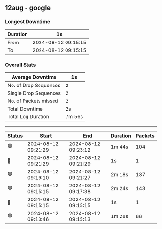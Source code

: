 
## 12aug - google

### Longest Downtime

Duration | 1s
---- | ----
From | 2024-08-12 09:15:15
To | 2024-08-12 09:15:15

### Overall Stats

Average Downtime | 1s
---- | ----
No. of Drop Sequences | 2
Single Drop Sequences | 2
No. of Packets missed | 2
Total Downtime | 2s
Total Log Duration | 7m 56s


---------

Status | Start | End | Duration | Packets
---- | ---- | ---- | ---- | ----
🟢 | 2024-08-12 09:21:29 | 2024-08-12 09:23:12 | 1m 44s | 104
🔴 | 2024-08-12 09:21:29 | 2024-08-12 09:21:29 | 1s | 1
🟢 | 2024-08-12 09:19:10 | 2024-08-12 09:21:27 | 2m 18s | 137
🟢 | 2024-08-12 09:15:15 | 2024-08-12 09:17:38 | 2m 24s | 143
🔴 | 2024-08-12 09:15:15 | 2024-08-12 09:15:15 | 1s | 1
🟢 | 2024-08-12 09:13:46 | 2024-08-12 09:15:13 | 1m 28s | 88